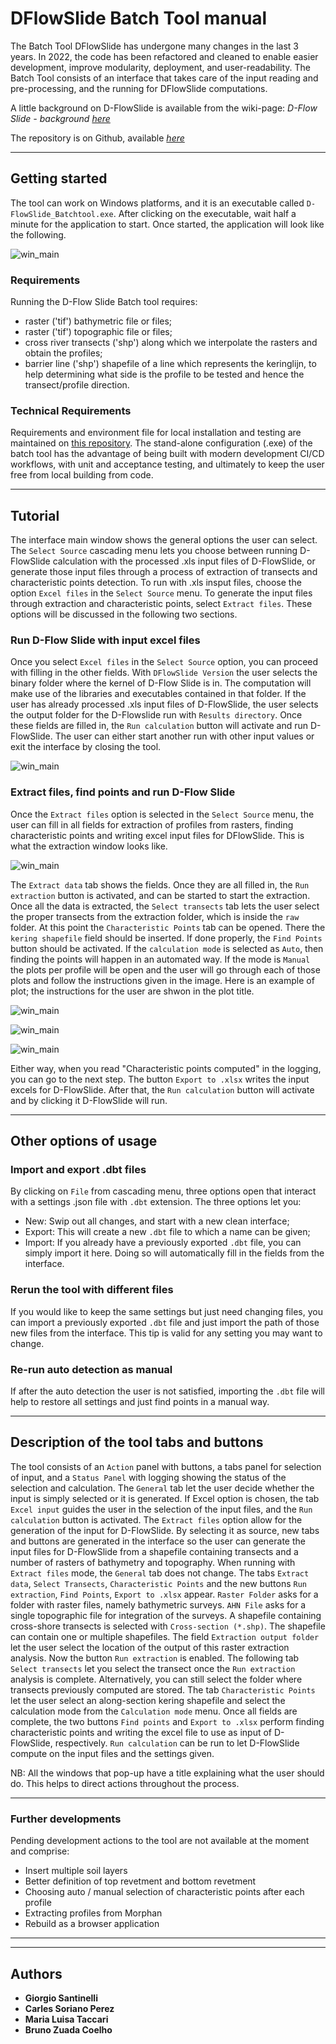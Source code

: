 
# DFlowSlide Batch Tool manual
The Batch Tool DFlowSlide has undergone many changes in the last 3 years. In 2022, the code has been refactored and cleaned to enable easier development, improve modularity, deployment, and user-readability. The Batch Tool consists of an interface that takes care of the input reading and pre-processing, and the running for DFlowSlide computations.

A little background on D-FlowSlide is available from the wiki-page:
*D-Flow Slide - background [here](https://publicwiki.deltares.nl/display/GEO/Background+-+Detailed+check)* 

The repository is on Github, available *[here](https://github.com/Deltares/DFlowSlide_batchtool)* 

---

## Getting started
The tool can work on Windows platforms, and it is an executable called `D-FlowSlide_Batchtool.exe`. After clicking on the executable, wait half a minute for the application to start. Once started, the application will look like the following.

![win_main](static/landing_page.png)

### Requirements
Running the D-Flow Slide Batch tool requires:
* raster ('tif') bathymetric file or files;
* raster ('tif') topographic file or files;
* cross river transects ('shp') along which we interpolate the rasters and obtain the profiles;
* barrier line ('shp') shapefile of a line which represents the keringlijn, to help determining what side is the profile to be tested and hence the transect/profile direction.

### Technical Requirements
Requirements and environment file for local installation and testing are maintained on [this repository](https://github.com/Deltares/DFlowSlide_batchtool).
The stand-alone configuration (.exe) of the batch tool has the advantage of being built with modern development CI/CD workflows, with unit and acceptance testing, and ultimately to keep the user free from local building from code. 

---
## Tutorial
The interface main window shows the general options the user can select. The `Select Source` cascading menu lets you choose between running D-FlowSlide calculation with the processed .xls input files of D-FlowSlide, or generate those input files through a process of extraction of transects and characteristic points detection. To run with .xls insput files, choose the option `Excel files` in the `Select Source` menu. To generate the input files through extraction and characteristic points, select `Extract files`. These options will be discussed in the following two sections.

### Run D-Flow Slide with input excel files
Once you select `Excel files` in the `Select Source` option, you can proceed with filling in the other fields. With `DFlowSlide Version` the user selects the binary folder where the kernel of D-Flow Slide is in. The computation will make use of the libraries and executables contained in that folder. If the user has already processed .xls input files of D-FlowSlide, the user selects the output folder for the D-Flowslide run with `Results directory`. Once these fields are filled in, the `Run calculation` button will activate and run D-FlowSlide. The user can either start another run with other input values or exit the interface by closing the tool. 

![win_main](static/excel_results_action.png)

### Extract files, find points and run D-Flow Slide
Once the `Extract files` option is selected in the `Select Source` menu, the user can fill in all fields for extraction of profiles from rasters, finding characteristic points and writing excel input files for DFlowSlide. This is what the extraction window looks like.

![win_main](static/extract_general.png)


The `Extract data` tab shows the fields. Once they are all filled in, the `Run extraction` button is activated, and can be started to start the extraction. Once all the data is extracted, the `Select transects` tab lets the user select the proper transects from the extraction folder, which is inside the `raw` folder. At this point the `Characteristic Points` tab can be opened. There the `kering shapefile` field should be inserted. If done properly, the  `Find Points` button should be activated. 
If the `calculation mode` is selected as `Auto`, then finding the points will happen in an automated way. If the mode is `Manual` the plots per profile will be open and the user will go through each of those plots and follow the instructions given in the image. Here is an example of plot; the instructions for the user are shwon in the plot title.

![win_main](static/choose_method.png)

![win_main](static/findpoints_auto.png)

![win_main](static/findpoints_manual.png)


Either way, when you read "Characteristic points computed" in the logging, you can go to the next step. The button `Export to .xlsx` writes the input excels for D-FlowSlide. After that, the `Run calculation` button will activate and by clicking it D-FlowSlide will run. 

--- 

## Other options of usage
### Import and export .dbt files
By clicking on `File` from cascading menu, three options open that interact with a settings .json file with `.dbt` extension. The three options let you: 
* New: Swip out all changes, and start with a new clean interface;
* Export: This will create a new `.dbt` file to which a name can be given; 
* Import: If you already have a previously exported `.dbt` file, you can simply import it here. Doing so will automatically fill in the fields from the interface. 

### Rerun the tool with different files
If you would like to keep the same settings but just need changing files, you can import a previously exported `.dbt` file and just import the path of those new files from the interface. This tip is valid for any setting you may want to change.

### Re-run auto detection as manual
If after the auto detection the user is not satisfied, importing the `.dbt` file will help to restore all settings and just find points in a manual way.

---

## Description of the tool tabs and buttons

The tool consists of an `Action` panel with buttons, a tabs panel for selection of input, and a `Status Panel` with logging showing the status of the selection and calculation. 
The `General` tab let the user decide whether the input is simply selected or it is generated. If Excel option is chosen, the tab `Excel input` guides the user in the selection of the input files, and the `Run calculation` button is activated. The `Extract files` option allow for the generation of the input for D-FlowSlide. By selecting it as source, new tabs and buttons are generated in the interface so the user can generate the input files for D-FlowSlide from a shapefile containing transects and a number of rasters of bathymetry and topography. 
When running with `Extract files` mode, the `General` tab does not change. The tabs `Extract data`, `Select Transects`, `Characteristic Points` and the new buttons `Run extraction`, `Find Points`, `Export to .xlsx` appear. `Raster Folder` asks for a folder with raster files, namely bathymetric surveys. `AHN File` asks for a single topographic file for integration of the surveys. A shapefile containing cross-shore transects is selected with `Cross-section (*.shp)`. The shapefile can contain one or multiple shapefiles. The field `Extraction output folder` let the user select the location of the output of this raster extraction analysis. Now the button `Run extraction` is enabled. The following tab `Select transects` let you select the transect once the `Run extraction` analysis is complete. Alternatively, you can still select the folder where transects previously computed are stored. The tab `Characteristic Points` let the user select an along-section kering shapefile and select the calculation mode from the  `Calculation mode` menu. Once all fields  are complete, the two buttons `Find points` and `Export to .xlsx` perform finding characteristic points and writing the excel file to use as input of D-FlowSlide, respectively. `Run calculation` can be run to let D-FlowSlide compute on the input files and the settings given.

NB: All the windows that pop-up have a title explaining what the user should do. This helps to direct actions throughout the process.

---

### Further developments
Pending development actions to the tool are not available at the moment and comprise:
- Insert multiple soil layers
- Better definition of top revetment and bottom revetment
- Choosing auto / manual selection of characteristic points after each profile
- Extracting profiles from Morphan
- Rebuild as a browser application

---

---

## Authors
* **Giorgio Santinelli**
* **Carles Soriano Perez**
* **Maria Luisa Taccari**
* **Bruno Zuada Coelho**

